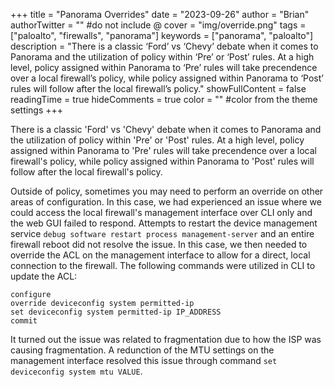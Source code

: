 +++
title = "Panorama Overrides"
date = "2023-09-26"
author = "Brian"
authorTwitter = "" #do not include @
cover = "img/override.png"
tags = ["paloalto", "firewalls", "panorama"]
keywords = ["panorama", "paloalto"]
description = "There is a classic ‘Ford’ vs ‘Chevy’ debate when it comes to Panorama and the utilization of policy within ‘Pre’ or ‘Post’ rules. At a high level, policy assigned within Panorama to ‘Pre’ rules will take precendence over a local firewall’s policy, while policy assigned within Panorama to ‘Post’ rules will follow after the local firewall’s policy."
showFullContent = false
readingTime = true
hideComments = true
color = "" #color from the theme settings
+++

There is a classic 'Ford' vs 'Chevy' debate when it comes to Panorama and the utilization of policy within 'Pre' or 'Post' rules. At a high level, policy assigned within Panorama to 'Pre' rules will take precendence over a local firewall's policy, while policy assigned within Panorama to 'Post' rules will follow after the local firewall's policy.

Outside of policy, sometimes you may need to perform an override on other areas of configuration. In this case, we had experienced an issue where we could access the local firewall's management interface over CLI only and the web GUI failed to respond. Attempts to restart the device management service `debug software restart process management-server` and an entire firewall reboot did not resolve the issue. In this case, we then needed to override the ACL on the management interface to allow for a direct, local connection to the firewall. The following commands were utilized in CLI to update the ACL:

```
configure
override deviceconfig system permitted-ip
set deviceconfig system permitted-ip IP_ADDRESS
commit
```

It turned out the issue was related to fragmentation due to how the ISP was causing fragmentation. A redunction of the MTU settings on the management interface resolved this issue through command `set deviceconfig system mtu VALUE`. 